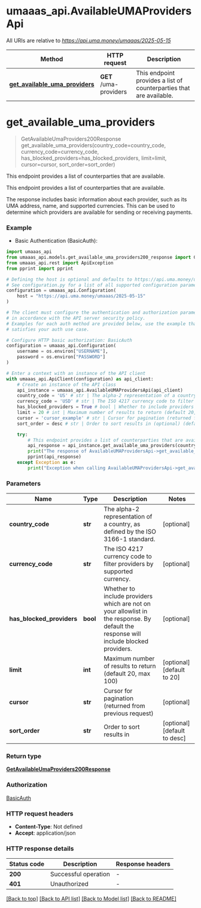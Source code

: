 # umaaas_api.AvailableUMAProvidersApi

All URIs are relative to *https://api.uma.money/umaaas/2025-05-15*

Method | HTTP request | Description
------------- | ------------- | -------------
[**get_available_uma_providers**](AvailableUMAProvidersApi.md#get_available_uma_providers) | **GET** /uma-providers | This endpoint provides a list of counterparties that are available.


# **get_available_uma_providers**
> GetAvailableUmaProviders200Response get_available_uma_providers(country_code=country_code, currency_code=currency_code, has_blocked_providers=has_blocked_providers, limit=limit, cursor=cursor, sort_order=sort_order)

This endpoint provides a list of counterparties that are available.

This endpoint provides a list of counterparties that are available.

The response includes basic information about each provider, such as its UMA address, name, and supported currencies.
This can be used to determine which providers are available for sending or receiving payments.


### Example

* Basic Authentication (BasicAuth):

```python
import umaaas_api
from umaaas_api.models.get_available_uma_providers200_response import GetAvailableUmaProviders200Response
from umaaas_api.rest import ApiException
from pprint import pprint

# Defining the host is optional and defaults to https://api.uma.money/umaaas/2025-05-15
# See configuration.py for a list of all supported configuration parameters.
configuration = umaaas_api.Configuration(
    host = "https://api.uma.money/umaaas/2025-05-15"
)

# The client must configure the authentication and authorization parameters
# in accordance with the API server security policy.
# Examples for each auth method are provided below, use the example that
# satisfies your auth use case.

# Configure HTTP basic authorization: BasicAuth
configuration = umaaas_api.Configuration(
    username = os.environ["USERNAME"],
    password = os.environ["PASSWORD"]
)

# Enter a context with an instance of the API client
with umaaas_api.ApiClient(configuration) as api_client:
    # Create an instance of the API class
    api_instance = umaaas_api.AvailableUMAProvidersApi(api_client)
    country_code = 'US' # str | The alpha-2 representation of a country, as defined by the ISO 3166-1 standard. (optional)
    currency_code = 'USD' # str | The ISO 4217 currency code to filter providers by supported currency. (optional)
    has_blocked_providers = True # bool | Whether to include providers which are not on your allowlist in the response. By default the response will include blocked providers. (optional)
    limit = 20 # int | Maximum number of results to return (default 20, max 100) (optional) (default to 20)
    cursor = 'cursor_example' # str | Cursor for pagination (returned from previous request) (optional)
    sort_order = desc # str | Order to sort results in (optional) (default to desc)

    try:
        # This endpoint provides a list of counterparties that are available.
        api_response = api_instance.get_available_uma_providers(country_code=country_code, currency_code=currency_code, has_blocked_providers=has_blocked_providers, limit=limit, cursor=cursor, sort_order=sort_order)
        print("The response of AvailableUMAProvidersApi->get_available_uma_providers:\n")
        pprint(api_response)
    except Exception as e:
        print("Exception when calling AvailableUMAProvidersApi->get_available_uma_providers: %s\n" % e)
```



### Parameters


Name | Type | Description  | Notes
------------- | ------------- | ------------- | -------------
 **country_code** | **str**| The alpha-2 representation of a country, as defined by the ISO 3166-1 standard. | [optional] 
 **currency_code** | **str**| The ISO 4217 currency code to filter providers by supported currency. | [optional] 
 **has_blocked_providers** | **bool**| Whether to include providers which are not on your allowlist in the response. By default the response will include blocked providers. | [optional] 
 **limit** | **int**| Maximum number of results to return (default 20, max 100) | [optional] [default to 20]
 **cursor** | **str**| Cursor for pagination (returned from previous request) | [optional] 
 **sort_order** | **str**| Order to sort results in | [optional] [default to desc]

### Return type

[**GetAvailableUmaProviders200Response**](GetAvailableUmaProviders200Response.md)

### Authorization

[BasicAuth](../README.md#BasicAuth)

### HTTP request headers

 - **Content-Type**: Not defined
 - **Accept**: application/json

### HTTP response details

| Status code | Description | Response headers |
|-------------|-------------|------------------|
**200** | Successful operation |  -  |
**401** | Unauthorized |  -  |

[[Back to top]](#) [[Back to API list]](../README.md#documentation-for-api-endpoints) [[Back to Model list]](../README.md#documentation-for-models) [[Back to README]](../README.md)


